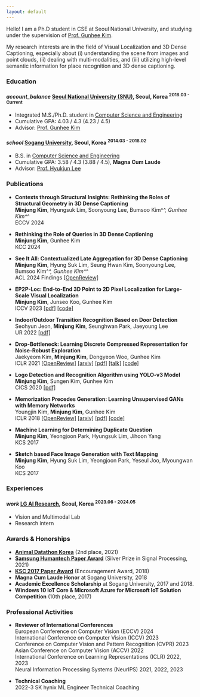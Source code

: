 ```yaml
---
layout: default
---
```


Hello!
I am a Ph.D student in CSE at Seoul National University, and studying under the supervision of [Prof. Gunhee Kim](https://vision.snu.ac.kr/gunhee/).

My research interests are in the field of Visual Localization and 3D Dense Captioning, especially about
(i) understanding the scene from images and point clouds, 
(ii) dealing with multi-modalities, 
and (iii) utilizing high-level semantic information for place recognition and 3D dense captioning.



### Education

<h4 class="education">
  <i class="material-icons md-18">account_balance</i>
  <a href="http://en.snu.ac.kr/">Seoul National University (SNU)</a>, Seoul, Korea
  <sup>2018.03 - Current</sup>
</h4>

- Integrated M.S./Ph.D. student in [Computer Science and Engineering]
- Cumulative GPA: 4.03 / 4.3 (4.23 / 4.5)
- Advisor: [Prof. Gunhee Kim](https://vision.snu.ac.kr/gunhee/)

[Computer Science and Engineering]: https://cse.snu.ac.kr/en

<h4 class="education">
  <i class="material-icons md-18">school</i>
  <a href="https://wwwe.sogang.ac.kr/wwwe/index_new.html">Sogang University</a>, Seoul, Korea
  <sup>2014.03 - 2018.02</sup>
</h4>

- B.S. in [Computer Science and Engineering]
- Cumulative GPA: 3.58 / 4.3 (3.88 / 4.5), **Magna Cum Laude**
- Advisor: [Prof. Hyukjun Lee](http://ecl.sogang.ac.kr)

[Computer Science and Engineering]: https://ecs.sogang.ac.kr/ecs/index_new.html



### Publications

- **Contexts through Structural Insights: Rethinking the Roles of Structural Geometry in 3D Dense Captioning** <br/>
**Minjung Kim**, Hyungsuk Lim, Soonyoung Lee, Bumsoo Kim^*^, Gunhee Kim^*^ <br/>
ECCV 2024

- **Rethinking the Role of Queries in 3D Dense Captioning** <br/>
**Minjung Kim**, Gunhee Kim <br/>
KCC 2024

- **See It All: Contextualized Late Aggregation for 3D Dense Captioning** <br/>
**Minjung Kim**, Hyung Suk Lim, Seung Hwan Kim, Soonyoung Lee, Bumsoo Kim^*^, Gunhee Kim^*^ <br/>
ACL 2024 Findings
<a class="code" href="https://openreview.net/forum?id=NVhRn_B29i">[OpenReview]</a>

- **EP2P-Loc: End-to-End 3D Point to 2D Pixel Localization for Large-Scale Visual Localization** <br/>
**Minjung Kim**, Junseo Koo, Gunhee Kim <br/>
ICCV 2023
<a class="code" href="http://arxiv.org/abs/2309.07471">[pdf]</a>
<a class="code" href="https://github.com/minnjung/EP2P-Loc">[code]</a>

- **Indoor/Outdoor Transition Recognition Based on Door Detection** <br/>
Seohyun Jeon, **Minjung Kim**, Seunghwan Park, Jaeyoung Lee <br/>
UR 2022
<a class="code" href="https://ieeexplore.ieee.org/abstract/document/9826236">[pdf]</a>

- **Drop-Bottleneck: Learning Discrete Compressed Representation for Noise-Robust Exploration** <br/>
Jaekyeom Kim, **Minjung Kim**, Dongyeon Woo, Gunhee Kim <br/>
ICLR 2021
<a class="code" href="https://openreview.net/forum?id=1rxHOBjeDUW">[OpenReview]</a>
<a class="code" href="https://arxiv.org/abs/2103.12300">[arxiv]</a>
<a class="code" href="https://openreview.net/pdf?id=1rxHOBjeDUW">[pdf]</a>
<a class="code" href="https://iclr.cc/virtual/2021/poster/3127">[talk]</a>
<a class="code" href="https://github.com/jaekyeom/drop-bottleneck">[code]</a>

- **Logo Detection and Recognition Algorithm using YOLO-v3 Model** <br/>
**Minjung Kim**, Sungen Kim, Gunhee Kim <br/>
CICS 2020
<a class="code" href="https://www.dbpia.co.kr/journal/articleDetail?nodeId=NODE10492565">[pdf]</a>

- **Memorization Precedes Generation: Learning Unsupervised GANs with Memory Networks** <br/>
Youngjin Kim, **Minjung Kim**, Gunhee Kim <br/>
ICLR 2018
<a class="code" href="https://openreview.net/forum?id=rkO3uTkAZ">[OpenReview]</a>
<a class="code" href="https://arxiv.org/abs/1803.01500">[arxiv]</a>
<a class="code" href="https://openreview.net/pdf?id=rkO3uTkAZ">[pdf]</a>
<a class="code" href="https://github.com/whyjay/memoryGAN">[code]</a>

- **Machine Learning for Determining Duplicate Question** <br/>
**Minjung Kim**, Yeongjoon Park, Hyungsuk Lim, Jihoon Yang <br/>
KCS 2017

- **Sketch based Face Image Generation with Text Mapping** <br/>
**Minjung Kim**, Hyung Suk Lim, Yeongjoon Park, Yeseul Joo, Myoungwan Koo <br/>
KCS 2017



### Experiences

<h4 class="experiences">
  <i class="material-icons md-18">work</i>
  <a href="https://www.lgresearch.ai/ourwork/research?tab=PG">LG AI Research</a>, Seoul, Korea
  <sup> 2023.06 - 2024.05 </sup>
</h4>

- Vision and Multimodal Lab
- Research intern



### Awards & Honorships

- [**Animal Datathon Korea**](https://blog.naver.com/aidkr/222518300737) (2nd place, 2021)
- [**Samsung Humantech Paper Award**](https://humantech.samsung.com/saitext/intro.do) (Silver Prize in Signal Processing, 2021)
- [**KSC 2017 Paper Award**](http://www.kiise.or.kr/conference/board/boardview.do?CC=KSC&CS=2017&PARENT_ID=011400&NUM=104) (Encouragement Award, 2018)
- **Magna Cum Laude Honor** at Sogang University, 2018
- **Academic Excellence Scholarship** at Sogang University, 2017 and 2018.
- **Windows 10 IoT Core & Microsoft Azure for Microsoft IoT Solution Competition** (10th place, 2017)


<!--
### Development Projects

- **DeepGuider** <sup>2019.02 - 2023.04</sup> <a class="code" href="https://github.com/deepguider/DeepGuider">[code]</a> <br/> 
The DeepGuider Project is a national government-funded research project focused on developing a navigation guidance system for robots to navigate urban environments without pre-mapping.
I contribute to finding clues to locate autonomous robots by detecting and recognizing points of interests (POIs) in images of a scene, including text, landmarks, and doors for indoor-outdoor transition, while also developing robust training methods for environmental changes.

- **PRIDE: 3D Place Recognition In Dynamic Environment** <sup>2022.03 - Current</sup> <a class="code" href="https://github.com/minnjung/PRIDE">[code]</a> <br/> 
This work proposes a new dataset called PRIDE, which includes dynamic objects such as cars and pedestrians, for 3D place recognition in dynamic environments that are more realistic and challenging than current benchmark datasets.
The proposed PRIDE-Net architecture with a new loss function focuses on extracting discriminative global descriptors and capturing global context using spatial information, while being robust to dynamic environments.
Experiments on the PRIDE dataset and existing benchmarks show that our proposed method outperforms previous methods and that each proposed module effectively improves performance.
The code will be released after acceptance.

- **FCAT: Fully Convolutional Network with Self-Attention for Point Cloud based Place Recognition** <sup>2020.12 - 2022.02</sup> <a class="code" href="https://github.com/minnjung/FCAT">[code]</a> <br/> 
We construct a novel network named FCAT (Fully Convolutional network with a self-ATtention unit) that can generate a discriminative and context-aware global descriptor for place recognition from the 3D point cloud.
It features with a novel sparse fully convolutional network architecture with sparse tensors for extracting informative local geometric features computed in a single pass.
It also involves a self-attention module for 3D point cloud to encode local context information between local descriptors.
The code will be released after acceptance.

- **Bayesian Deep Learning course** <sup>2018.02 - 2018.07</sup> <a class="code" href="https://www.edwith.org/bayesiandeeplearning">[lecture]</a> <br/> 
To understand deep learning papers, we explain the basic concepts of probability and Bayesian, and introduce papers related to Bayesian neural networks.
This lecture can be taken through [edwith](https://www.edwith.org/) of Naver Connect.

- **Sketch based Face Image Generation with Text Mapping** <sup>2017.09 - 2018.02</sup> <a class="code" href="https://github.com/hyungsuklim/metamon">[code]</a> <br/> 
A typical sketch might have been uncomfortable when a person or program was used to map a person's features in detail.
This process is limited not only because it is very complex and requires technicians, but also because it creates a feeling of incompatibility with real people.
This program, named Metamon, makes a picture of a person's face by entering the image of the border sketch of the person's face and the text information that shows the characteristics of the face.

- **Arduino & Raspberry Pi & Internet of Things (IoT) Tutorial** <sup>2016.12 - 2017.03</sup> <a class="code" href="http://makewith.co/page/user/1152/profile">[project]</a> <br/> 
I create tutorial pages with Youtube videos and code for beginners in Arduino kit and Raspberry Pi development.
I introduce the concept of the Internet of Things (IoT) and work on a mini-project using [ThingSpeak](https://thingspeak.com/).

- **Sogang Navigation and Introduction (SNI)** <sup>2015.03 - 2015.07</sup> <a class="code" href="https://github.com/hyungsuklim/SGCS-Assignment/tree/master/2015/Data-Structure_2015/Project">[code]</a> <br/> 
We develop a navigation system that introduces the internal facilities of each building and displays the shortest route and time from building to building using the Floyd-Washall algorithm.
To build data for the development, we measured the time taken by walking directly on each path.

-->


### Professional Activities

- **Reviewer of International Conferences** <br/>
European Conference on Computer Vision (ECCV) 2024 <br/>
International Conference on Computer Vision (ICCV) 2023 <br/>
Conference on Computer Vision and Pattern Recognition (CVPR) 2023 <br/>
Asian Conference on Computer Vision (ACCV) 2022 <br/>
International Conference on Learning Representations (ICLR) 2022, 2023 <br/>
Neural Information Processing Systems (NeurIPS) 2021, 2022, 2023 <br/>

- **Technical Coaching** <br/>
2022-3 SK hynix ML Engineer Technical Coaching

